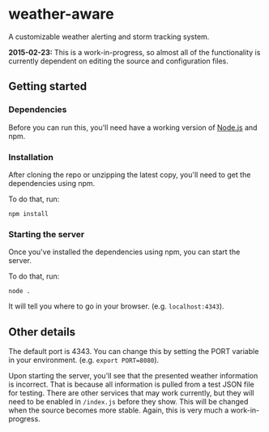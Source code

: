 # weather-aware
A customizable weather alerting and storm tracking system.

**2015-02-23:**
This is a work-in-progress, so almost all of the functionality is currently dependent on editing the source and configuration files.

## Getting started

### Dependencies
Before you can run this, you'll need have a working version of [Node.js](http://nodejs.org/) and npm.


### Installation
After cloning the repo or unzipping the latest copy, you'll need to get the dependencies using npm.

To do that, run:

```
npm install
```

### Starting the server
Once you've installed the dependencies using npm, you can start the server.

To do that, run:

```
node .
```

It will tell you where to go in your browser. (e.g. `localhost:4343`).

## Other details
The default port is 4343.  You can change this by setting the PORT variable in your environment. (e.g. `export PORT=8080`).

Upon starting the server, you'll see that the presented weather information is incorrect.  That is because all information is pulled from a test JSON file for testing.  There are other services that may work currently, but they will need to be enabled in `/index.js` before they show.  This will be changed when the source becomes more stable.  Again, this is very much a work-in-progress.
